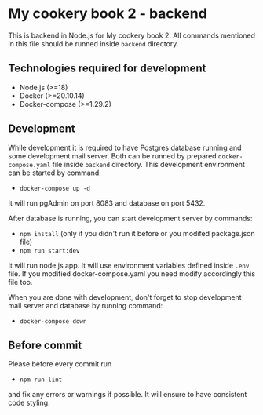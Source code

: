 # My cookery book 2 - backend
This is backend in Node.js for My cookery book 2. All commands mentioned in this file should be runned inside `backend` directory.

## Technologies required for development
* Node.js (>=18)
* Docker (>=20.10.14)
* Docker-compose (>=1.29.2)

## Development
While development it is required to have Postgres database running and some development mail server. Both can be runned by prepared `docker-compose.yaml` file inside `backend` directory. This development environment can be started by command:
* `docker-compose up -d` 

It will run pgAdmin on port 8083 and database on port 5432.

After database is running, you can start development server by commands:
* `npm install` (only if you didn't run it before or you modifed package.json file)
* `npm run start:dev`

It will run node.js app. It will use environment variables defined inside `.env` file. If you modified docker-compose.yaml you need modify accordingly this file too.

When you are done with development, don't forget to stop development mail server and database by running command:
* `docker-compose down`

## Before commit
Please before every commit run
* `npm run lint`

and fix any errors or warnings if possible. It will ensure to have consistent code styling.
